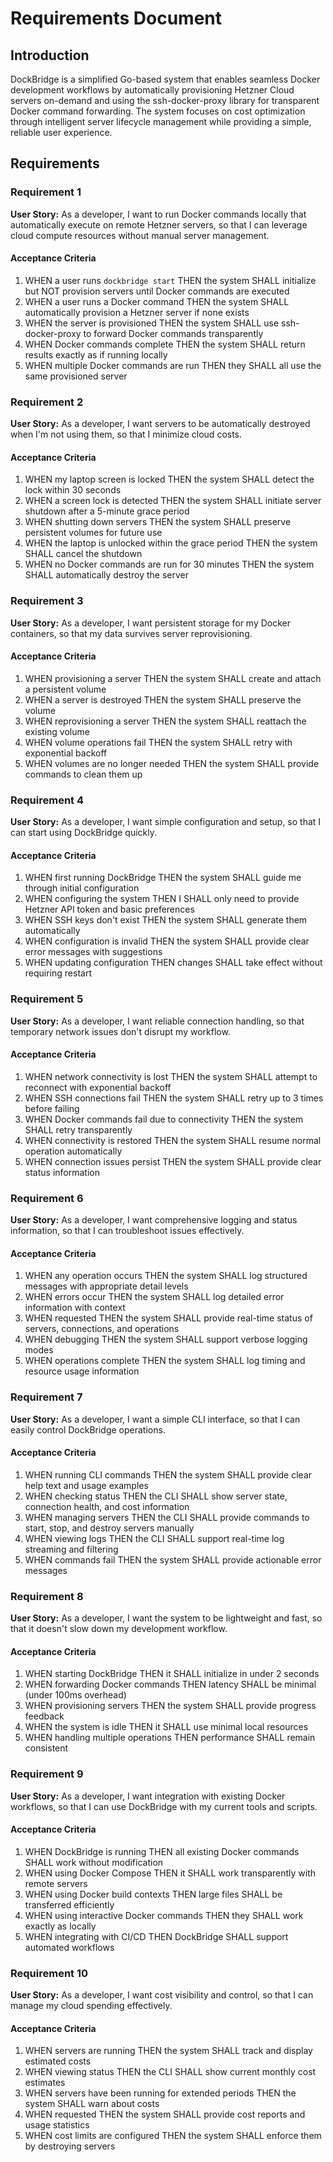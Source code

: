 # Requirements Document

## Introduction

DockBridge is a simplified Go-based system that enables seamless Docker development workflows by automatically provisioning Hetzner Cloud servers on-demand and using the ssh-docker-proxy library for transparent Docker command forwarding. The system focuses on cost optimization through intelligent server lifecycle management while providing a simple, reliable user experience.

## Requirements

### Requirement 1

**User Story:** As a developer, I want to run Docker commands locally that automatically execute on remote Hetzner servers, so that I can leverage cloud compute resources without manual server management.

#### Acceptance Criteria

1. WHEN a user runs `dockbridge start` THEN the system SHALL initialize but NOT provision servers until Docker commands are executed
2. WHEN a user runs a Docker command THEN the system SHALL automatically provision a Hetzner server if none exists
3. WHEN the server is provisioned THEN the system SHALL use ssh-docker-proxy to forward Docker commands transparently
4. WHEN Docker commands complete THEN the system SHALL return results exactly as if running locally
5. WHEN multiple Docker commands are run THEN they SHALL all use the same provisioned server

### Requirement 2

**User Story:** As a developer, I want servers to be automatically destroyed when I'm not using them, so that I minimize cloud costs.

#### Acceptance Criteria

1. WHEN my laptop screen is locked THEN the system SHALL detect the lock within 30 seconds
2. WHEN a screen lock is detected THEN the system SHALL initiate server shutdown after a 5-minute grace period
3. WHEN shutting down servers THEN the system SHALL preserve persistent volumes for future use
4. WHEN the laptop is unlocked within the grace period THEN the system SHALL cancel the shutdown
5. WHEN no Docker commands are run for 30 minutes THEN the system SHALL automatically destroy the server

### Requirement 3

**User Story:** As a developer, I want persistent storage for my Docker containers, so that my data survives server reprovisioning.

#### Acceptance Criteria

1. WHEN provisioning a server THEN the system SHALL create and attach a persistent volume
2. WHEN a server is destroyed THEN the system SHALL preserve the volume
3. WHEN reprovisioning a server THEN the system SHALL reattach the existing volume
4. WHEN volume operations fail THEN the system SHALL retry with exponential backoff
5. WHEN volumes are no longer needed THEN the system SHALL provide commands to clean them up

### Requirement 4

**User Story:** As a developer, I want simple configuration and setup, so that I can start using DockBridge quickly.

#### Acceptance Criteria

1. WHEN first running DockBridge THEN the system SHALL guide me through initial configuration
2. WHEN configuring the system THEN I SHALL only need to provide Hetzner API token and basic preferences
3. WHEN SSH keys don't exist THEN the system SHALL generate them automatically
4. WHEN configuration is invalid THEN the system SHALL provide clear error messages with suggestions
5. WHEN updating configuration THEN changes SHALL take effect without requiring restart

### Requirement 5

**User Story:** As a developer, I want reliable connection handling, so that temporary network issues don't disrupt my workflow.

#### Acceptance Criteria

1. WHEN network connectivity is lost THEN the system SHALL attempt to reconnect with exponential backoff
2. WHEN SSH connections fail THEN the system SHALL retry up to 3 times before failing
3. WHEN Docker commands fail due to connectivity THEN the system SHALL retry transparently
4. WHEN connectivity is restored THEN the system SHALL resume normal operation automatically
5. WHEN connection issues persist THEN the system SHALL provide clear status information

### Requirement 6

**User Story:** As a developer, I want comprehensive logging and status information, so that I can troubleshoot issues effectively.

#### Acceptance Criteria

1. WHEN any operation occurs THEN the system SHALL log structured messages with appropriate detail levels
2. WHEN errors occur THEN the system SHALL log detailed error information with context
3. WHEN requested THEN the system SHALL provide real-time status of servers, connections, and operations
4. WHEN debugging THEN the system SHALL support verbose logging modes
5. WHEN operations complete THEN the system SHALL log timing and resource usage information

### Requirement 7

**User Story:** As a developer, I want a simple CLI interface, so that I can easily control DockBridge operations.

#### Acceptance Criteria

1. WHEN running CLI commands THEN the system SHALL provide clear help text and usage examples
2. WHEN checking status THEN the CLI SHALL show server state, connection health, and cost information
3. WHEN managing servers THEN the CLI SHALL provide commands to start, stop, and destroy servers manually
4. WHEN viewing logs THEN the CLI SHALL support real-time log streaming and filtering
5. WHEN commands fail THEN the system SHALL provide actionable error messages

### Requirement 8

**User Story:** As a developer, I want the system to be lightweight and fast, so that it doesn't slow down my development workflow.

#### Acceptance Criteria

1. WHEN starting DockBridge THEN it SHALL initialize in under 2 seconds
2. WHEN forwarding Docker commands THEN latency SHALL be minimal (under 100ms overhead)
3. WHEN provisioning servers THEN the system SHALL provide progress feedback
4. WHEN the system is idle THEN it SHALL use minimal local resources
5. WHEN handling multiple operations THEN performance SHALL remain consistent

### Requirement 9

**User Story:** As a developer, I want integration with existing Docker workflows, so that I can use DockBridge with my current tools and scripts.

#### Acceptance Criteria

1. WHEN DockBridge is running THEN all existing Docker commands SHALL work without modification
2. WHEN using Docker Compose THEN it SHALL work transparently with remote servers
3. WHEN using Docker build contexts THEN large files SHALL be transferred efficiently
4. WHEN using interactive Docker commands THEN they SHALL work exactly as locally
5. WHEN integrating with CI/CD THEN DockBridge SHALL support automated workflows

### Requirement 10

**User Story:** As a developer, I want cost visibility and control, so that I can manage my cloud spending effectively.

#### Acceptance Criteria

1. WHEN servers are running THEN the system SHALL track and display estimated costs
2. WHEN viewing status THEN the CLI SHALL show current monthly cost estimates
3. WHEN servers have been running for extended periods THEN the system SHALL warn about costs
4. WHEN requested THEN the system SHALL provide cost reports and usage statistics
5. WHEN cost limits are configured THEN the system SHALL enforce them by destroying servers